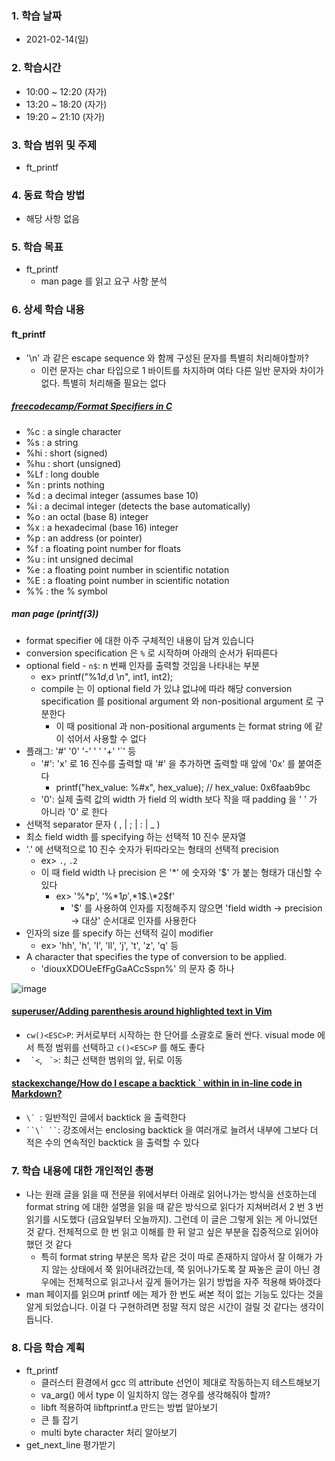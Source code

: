 ### 1. 학습 날짜

- 2021-02-14(일)

### 2. 학습시간

- 10:00 ~ 12:20 (자가)
- 13:20 ~ 18:20 (자가)
- 19:20 ~ 21:10 (자가)

### 3. 학습 범위 및 주제

- ft\_printf

### 4. 동료 학습 방법

- 해당 사항 없음

### 5. 학습 목표

- ft\_printf
  - man page 를 읽고 요구 사항 분석

### 6. 상세 학습 내용

#### ft\_printf

- '\n' 과 같은 escape sequence 와 함께 구성된 문자를 특별히 처리해야할까?
  - 이런 문자는 char 타입으로 1 바이트를 차지하며 여타 다른 일반 문자와 차이가 없다. 특별히 처리해줄 필요는 없다

##### [freecodecamp/Format Specifiers in C](https://www.freecodecamp.org/news/format-specifiers-in-c/)

- %c   : a single character
- %s   : a string
- %hi  : short (signed)
- %hu  : short (unsigned)
- %Lf  : long double
- %n   : prints nothing
- %d   : a decimal integer (assumes base 10)
- %i   : a decimal integer (detects the base automatically)
- %o   : an octal (base 8) integer
- %x   : a hexadecimal (base 16) integer
- %p   : an address (or pointer)
- %f   : a floating point number for floats
- %u   : int unsigned decimal
- %e   : a floating point number in scientific notation
- %E   : a floating point number in scientific notation
- %%   : the % symbol

##### man page (printf(3))

- format specifier 에 대한 아주 구체적인 내용이 담겨 있습니다
- conversion specification 은 `%` 로 시작하며 아래의 순서가 뒤따른다
- optional field - `n$`: n 번째 인자를 출력할 것임을 나타내는 부분
  - ex> printf("%1$d, %2$d \n", int1, int2);
  - compile 는 이 optional field 가 있냐 없냐에 따라 해당 conversion specification 를 positional argument 와 non-positional argument 로 구분한다
    - 이 때 positional 과 non-positional arguments 는 format string 에 같이 섞어서 사용할 수 없다
- 플래그: '#' '0' '-' ' ' '+' '\`' 등
  - '#': 'x' 로 16 진수를 출력할 때 '#' 을 추가하면 출력할 때 앞에 '0x' 를 붙여준다
    - printf("hex\_value: %#x", hex\_value);    // hex\_value: 0x6faab9bc
  - '0': 실제 출력 값의 width 가 field 의 width 보다 작을 때 padding 을 ' ' 가 아니라 '0' 로 한다
- 선택적 separator 문자 (  , | ; |  : | _ )
- 최소 field width 를 specifying 하는 선택적 10 진수 문자열
- '.' 에 선택적으로 10 진수 숫자가 뒤따라오는 형태의 선택적 precision
  - ex> `.`, `.2`
  - 이 때 field width 나 precision 은 '\*' 에 숫자와 '$' 가 붙는 형태가 대신할 수 있다
    - ex> '%\*p', '%\*1$p', %\*.\*f', '%3$\*1$.\*2$f'
	  - '$' 를 사용하여 인자를 지정해주지 않으면 'field width -> precision -> 대상' 순서대로 인자를 사용한다
- 인자의 size 를 specify 하는 선택적 길이 modifier
  - ex> 'hh', 'h', 'l', 'll', 'j', 't', 'z', 'q' 등
- A character that specifies the type of conversion to be applied.
  - 'diouxXDOUeEfFgGaACcSspn%' 의 문자 중 하나

![image](https://i.imgur.com/TkXbime.png)

#### [superuser/Adding parenthesis around highlighted text in Vim](https://superuser.com/questions/875095/adding-parenthesis-around-highlighted-text-in-vim)

- `cw()<ESC>P`: 커서로부터 시작하는 한 단어를 소괄호로 둘러 싼다. visual mode 에서 특정 범위를 선택하고 `c()<ESC>P` 를 해도 좋다
- `` `<``, `` `>``: 최근 선택한 범위의 앞, 뒤로 이동

#### [stackexchange/How do I escape a backtick \` within in in-line code in Markdown?](https://meta.stackexchange.com/questions/82718/how-do-i-escape-a-backtick-within-in-line-code-in-markdown)

- ``\` ``: 일반적인 글에서 backtick 을 출력한다
- ``` ``\` `` ```: 강조에서는 enclosing backtick 을 여러개로 늘려서 내부에 그보다 더 적은 수의 연속적인 backtick 을 출력할 수 있다

### 7. 학습 내용에 대한 개인적인 총평

- 나는 원래 글을 읽을 때 전문을 위에서부터 아래로 읽어나가는 방식을 선호하는데 format string 에 대한 설명을 읽을 때 같은 방식으로 읽다가 지쳐버려서 2 번 3 번 읽기를 시도했다 (금요일부터 오늘까지). 그런데 이 글은 그렇게 읽는 게 아니었던 것 같다. 전체적으로 한 번 읽고 이해를 한 뒤 알고 싶은 부분을 집중적으로 읽어야 했던 것 같다
  - 특히 format string 부분은 목차 같은 것이 따로 존재하지 않아서 잘 이해가 가지 않는 상태에서 쭉 읽어내려갔는데, 쭉 읽어나가도록 잘 짜놓은 글이 아닌 경우에는 전체적으로 읽고나서 깊게 들어가는 읽기 방법을 자주 적용해 봐야겠다
- man 페이지를 읽으며 printf 에는 제가 한 번도 써본 적이 없는 기능도 있다는 것을 알게 되었습니다. 이걸 다 구현하려면 정말 적지 않은 시간이 걸릴 것 같다는 생각이 듭니다.

### 8. 다음 학습 계획

- ft\_printf
  - 클러스터 환경에서 gcc 의 attribute 선언이 제대로 작동하는지 테스트해보기
  - va\_arg() 에서 type 이 일치하지 않는 경우를 생각해줘야 할까?
  - libft 적용하여 libftprintf.a 만드는 방법 알아보기
  - 큰 틀 잡기
  - multi byte character 처리 알아보기
- get\_next\_line 평가받기
